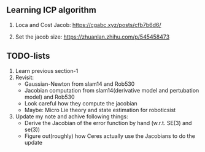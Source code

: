 ## Learning ICP algorithm

1. Loca and Cost Jacob:
https://cgabc.xyz/posts/cfb7b6d6/

2. Set the jacob size:
https://zhuanlan.zhihu.com/p/545458473

## TODO-lists
1. Learn previous section-1
2. Revisit:
    - Gaussian-Newton from slam14 and Rob530
    - Jacobian computation from slam14(derivative model and pertubation model) and Rob530
    - Look careful how they compute the jacobian
    - Maybe: Micro Lie theory and state estimation for roboticsist
3. Update my note and achive following things:
    - Derive the Jacobian of the error function by hand (w.r.t. SE(3) and se(3))
    - Figure out(roughly) how Ceres actually use the Jacobians to do the update

